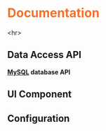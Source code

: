 <h1><font color='#F5712A'> Documentation </font></h1>


&lt;hr&gt;



## Data Access API ##
**[MySQL](MySqlAPI.md) database API**

## UI Component ##


## Configuration ##
